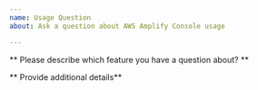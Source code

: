 ```yaml
---
name: Usage Question
about: Ask a question about AWS Amplify Console usage

---
```


** Please describe which feature you have a question about? **


** Provide additional details**
